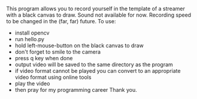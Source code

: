 This program allows you to record yourself in the template of a streamer with a black canvas to draw.
Sound not available for now. Recording speed to be changed in the (far, far) future.
To use:
- install opencv
- run hello.py
- hold left-mouse-button on the black canvas to draw
- don't forget to smile to the camera
- press q key when done
- output video will be saved to the same directory as the program
- if video format cannot be played you can convert to an appropriate video format using online tools
- play the video
- then pray for my programming career
Thank you.
